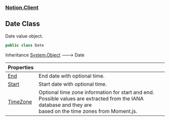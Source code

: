 ### [Notion.Client](Notion.Client.md 'Notion.Client')

## Date Class

Date value object.

```csharp
public class Date
```

Inheritance [System.Object](https://docs.microsoft.com/en-us/dotnet/api/System.Object 'System.Object') &#129106; Date

| Properties | |
| :--- | :--- |
| [End](Notion.Client.Date.End.md 'Notion.Client.Date.End') | End date with optional time. |
| [Start](Notion.Client.Date.Start.md 'Notion.Client.Date.Start') | Start date with optional time. |
| [TimeZone](Notion.Client.Date.TimeZone.md 'Notion.Client.Date.TimeZone') | Optional time zone information for start and end. Possible values are extracted from the IANA database and they are<br/>based on the time zones from Moment.js. |
